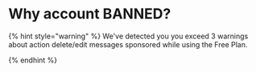# Why account BANNED?

{% hint style="warning" %}
We've detected you you exceed 3 warnings about action delete/edit messages sponsored while using the Free Plan.


{% endhint %}
